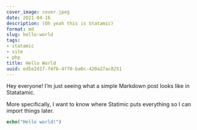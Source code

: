 ```yaml
---
cover_image: cover.jpeg
date: 2021-04-16
description: (Oh yeah this is Statamic)
format: md
slug: hello-world
tags:
- statamic
- site
- php
title: Hello World
uuid: ed5e2d17-f4fb-4f70-ba0c-420a27ac8251
---
```


Hey everyone!  I’m just seeing what a simple Markdown post looks like in
Statatamic.

More specifically, I want to know where Statimic puts everything so I can
import things later.

``` php
echo("Hello world!")
```